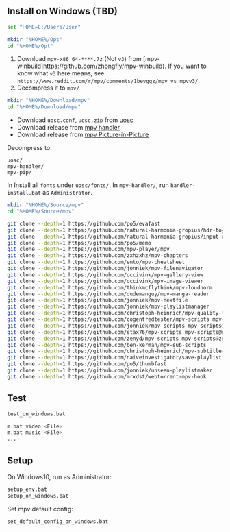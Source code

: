## Install on Windows (TBD)

```sh
set "HOME=C:/Users/User"
```

```sh
mkdir "%HOME%/Opt"
cd "%HOME%/Opt"
```

1. Download `mpv-x86_64-****.7z` (Not `v3`) from [mpv-winbuild]https://github.com/zhongfly/mpv-winbuild). If you want to know what `v3` here means, see `https://www.reddit.com/r/mpv/comments/1bevggz/mpv_vs_mpvv3/`.
2. Decompress it to `mpv/`

```sh
mkdir "%HOME%/Download/mpv"
cd "%HOME%/Download/mpv"
```

- Download `uosc.conf`, `uosc.zip` from [uosc](https://github.com/tomasklaen/uosc)
- Download release from [mpv handler](https://github.com/akiirui/mpv-handler)
- Download release from [mpv Picture-in-Picture](https://github.com/verygoodlee/mpv-pip)

Decompress to:

```
uosc/
mpv-handler/
mpv-pip/
```

In Install all `fonts` under `uosc/fonts/`.
In `mpv-handler/`, run `handler-install.bat` as `Administrator`.

```sh
mkdir "%HOME%/Source/mpv"
cd "%HOME%/Source/mpv"
```

```sh
git clone --depth=1 https://github.com/po5/evafast
git clone --depth=1 https://github.com/natural-harmonia-gropius/hdr-toys
git clone --depth=1 https://github.com/natural-harmonia-gropius/input-event
git clone --depth=1 https://github.com/po5/memo
git clone --depth=1 https://github.com/mpv-player/mpv
git clone --depth=1 https://github.com/zxhzxhz/mpv-chapters
git clone --depth=1 https://github.com/ento/mpv-cheatsheet
git clone --depth=1 https://github.com/jonniek/mpv-filenavigator
git clone --depth=1 https://github.com/occivink/mpv-gallery-view
git clone --depth=1 https://github.com/occivink/mpv-image-viewer
git clone --depth=1 https://github.com/thinkmcflythink/mpv-loudnorm
git clone --depth=1 https://github.com/dudemanguy/mpv-manga-reader
git clone --depth=1 https://github.com/jonniek/mpv-nextfile
git clone --depth=1 https://github.com/jonniek/mpv-playlistmanager
git clone --depth=1 https://github.com/christoph-heinrich/mpv-quality-menu
git clone --depth=1 https://github.com/cogentredtester/mpv-scripts mpv-scripts@cogentredtester
git clone --depth=1 https://github.com/jonniek/mpv-scripts mpv-scripts@jonniek
git clone --depth=1 https://github.com/stax76/mpv-scripts mpv-scripts@stax76
git clone --depth=1 https://github.com/zenyd/mpv-scripts mpv-scripts@zenyd
git clone --depth=1 https://github.com/ben-kerman/mpv-sub-scripts
git clone --depth=1 https://github.com/christoph-heinrich/mpv-subtitle-lines
git clone --depth=1 https://github.com/naiveinvestigator/save-playlist
git clone --depth=1 https://github.com/po5/thumbfast
git clone --depth=1 https://github.com/jonniek/unseen-playlistmaker
git clone --depth=1 https://github.com/mrxdst/webtorrent-mpv-hook
```

## Test

```sh
test_on_windows.bat
```

```sh
m.bat video <File>
m.bat music <File>
...
```

## Setup

On Windows10, run as Administrator:

```sh
setup_env.bat
setup_on_windows.bat
```

Set mpv default config:

```sh
set_default_config_on_windows.bat
```